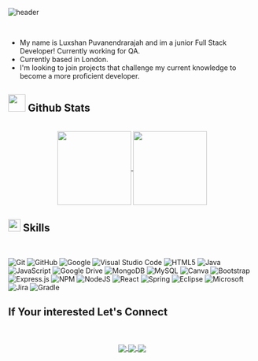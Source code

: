 ![header](https://i.imgur.com/jZkW1A2.jpeg)

<br>


- My name is Luxshan Puvanendrarajah and im a junior Full Stack Developer! Currently working for QA.
- Currently based in London.
- I'm looking to join projects that challenge my current knowledge to become a more proficient developer.



## <img src="https://media.giphy.com/media/iY8CRBdQXODJSCERIr/giphy.gif" width="35"><b> Github Stats </b>
<br>

<div align="center">

<a href="https://github.com/LuxshanPuvanendrarajah/github-readme-stats">
  <img align="center" height="150"src="https://github-readme-stats.vercel.app/api?username=LuxshanPuvanendrarajah&theme=swift&show_icons=true" />
</a>
<a href="https://github.com/LuxshanPuvanendrarajah/convoychat">
  <img align="center" height="150" src="https://github-readme-stats.vercel.app/api/top-langs/?username=LuxshanPuvanendrarajah&langs_count=8&layout=compact&theme=swift&show_icons=true" />
</a>
</div>

## <img src="https://media2.giphy.com/media/QssGEmpkyEOhBCb7e1/giphy.gif?cid=ecf05e47a0n3gi1bfqntqmob8g9aid1oyj2wr3ds3mg700bl&rid=giphy.gif" width ="25"><b> Skills</b>
<br>

 ![Git](https://img.shields.io/badge/git-%23F05033.svg?style=for-the-badge&logo=git&logoColor=white)
 ![GitHub](https://img.shields.io/badge/github-%23121011.svg?style=for-the-badge&logo=github&logoColor=white)
 ![Google](https://img.shields.io/badge/google-%234285F4.svg?style=for-the-badge&logo=google&logoColor=white)
 ![Visual Studio Code](https://img.shields.io/badge/Visual%20Studio%20Code-0078d7.svg?style=for-the-badge&logo=visual-studio-code&logoColor=white)
 ![HTML5](https://img.shields.io/badge/html5-%23E34F26.svg?style=for-the-badge&logo=html5&logoColor=white)
 ![Java](https://img.shields.io/badge/java-%23ED8B00.svg?style=for-the-badge&logo=java&logoColor=white)
 ![JavaScript](https://img.shields.io/badge/javascript-%23323330.svg?style=for-the-badge&logo=javascript&logoColor=%23F7DF1E)
 ![Google Drive](https://img.shields.io/badge/Google%20Drive-4285F4?style=for-the-badge&logo=googledrive&logoColor=white)
 ![MongoDB](https://img.shields.io/badge/MongoDB-%234ea94b.svg?style=for-the-badge&logo=mongodb&logoColor=white)
 ![MySQL](https://img.shields.io/badge/mysql-%2300f.svg?style=for-the-badge&logo=mysql&logoColor=white)
 ![Canva](https://img.shields.io/badge/Canva-%2300C4CC.svg?style=for-the-badge&logo=Canva&logoColor=white)
 ![Bootstrap](https://img.shields.io/badge/bootstrap-%23563D7C.svg?style=for-the-badge&logo=bootstrap&logoColor=white)
 ![Express.js](https://img.shields.io/badge/express.js-%23404d59.svg?style=for-the-badge&logo=express&logoColor=%2361DAFB)
 ![NPM](https://img.shields.io/badge/NPM-%23000000.svg?style=for-the-badge&logo=npm&logoColor=white)
 ![NodeJS](https://img.shields.io/badge/node.js-6DA55F?style=for-the-badge&logo=node.js&logoColor=white)
 ![React](https://img.shields.io/badge/react-%2320232a.svg?style=for-the-badge&logo=react&logoColor=%2361DAFB)
 ![Spring](https://img.shields.io/badge/spring-%236DB33F.svg?style=for-the-badge&logo=spring&logoColor=white)
 ![Eclipse](https://img.shields.io/badge/Eclipse-FE7A16.svg?style=for-the-badge&logo=Eclipse&logoColor=white)
 ![Microsoft](https://img.shields.io/badge/Microsoft-0078D4?style=for-the-badge&logo=microsoft&logoColor=white)
 ![Jira](https://img.shields.io/badge/jira-%230A0FFF.svg?style=for-the-badge&logo=jira&logoColor=white)
 ![Gradle](https://img.shields.io/badge/Gradle-02303A.svg?style=for-the-badge&logo=Gradle&logoColor=white)
 
 
## <b> If Your interested Let's Connect </b>
<br>

<br>
<div align="center">

<a href="Luxpuvan@gmail.com">
  <img align="center" src="https://img.shields.io/badge/Gmail-D14836?style=for-the-badge&logo=gmail&logoColor=white" />
</a>
<a href="https://www.linkedin.com/in/luxshanp/">
  <img align="center" src="https://img.shields.io/badge/linkedin-%230077B5.svg?style=for-the-badge&logo=linkedin&logoColor=white" />
</a>
<a href="https://github.com/LuxshanPuvanendrarajah">
  <img align="center" src="https://img.shields.io/badge/github-%23121011.svg?style=for-the-badge&logo=github&logoColor=white" />
</a>
</div>

